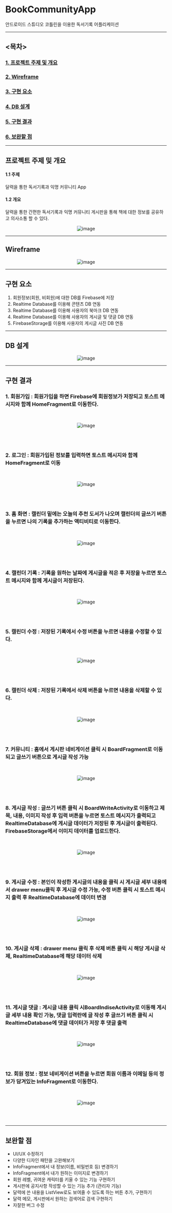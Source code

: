 

# BookCommunityApp
안드로이드 스튜디오 코틀린을 이용한 독서기록 어플리케이션

---
## <목차>
### [1. 프로젝트 주제 및 개요](#프로젝트-주제-및-개요)
### [2. Wireframe](#wireframe)
### [3. 구현 요소](#구현-요소)
### [4. DB 설계](#DB-설계)
### [5. 구현 결과](#구현-결과)
### [6. 보완할 점](#보완할-점)
---

## 프로젝트 주제 및 개요

#### 1.1 주제

달력을 통한 독서기록과 익명 커뮤니티 App

#### 1.2 개요
 
 달력을 통한 간편한 독서기록과 익명 커뮤니티 게시판을 통해 책에 대한 정보를 공유하고 의사소통 할 수 있다. 
 
 <div align="center">
 
 ![image](https://user-images.githubusercontent.com/94541099/209927021-936d9608-dd13-4231-b1a1-0c73236ebba6.png)
 
 </div>
 
---

## Wireframe

<div align="center">
 
![image](https://user-images.githubusercontent.com/94541099/209928235-3bf5bec3-77ef-46c4-a13a-d20df1efe783.png)

</div>

---

## 구현 요소

1. 회원정보(회원, 비회원)에 대한 DB를 Firebase에 저장
2. Realtime Database를 이용해 콘텐츠 DB 연동
3. Realtime Database를 이용해 사용자의 북마크 DB 연동
4. Realtime Database를 이용해 사용자의 게시글 및 댓글 DB 연동
5. FirebaseStorage를 이용해 사용자의 게시글 사진 DB 연동

---

## DB 설계

<div align="center">

![image](https://user-images.githubusercontent.com/94541099/209933876-02fb7288-0e9e-42a6-9bc8-7b785c924034.png)

</div>

---

## 구현 결과

### 1. 회원가입 : 회원가입을 하면 Firebase에 회원정보가 저장되고 토스트 메시지와 함께 HomeFragment로 이동한다.
<br>

<div align="center">

![image](https://user-images.githubusercontent.com/94541099/209935235-59f65b46-e0e7-4224-ae44-c6716335fada.png)

</div>
<br><br>

### 2. 로그인 : 회원가입된 정보를 입력하면 토스트 메시지와 함께 HomeFragment로 이동
<br>

<div align="center">

![image](https://user-images.githubusercontent.com/94541099/209935352-81340e1b-806a-4236-afae-f64836b3c049.png)

</div>
<br><br>

### 3. 홈 화면 : 캘린더 밑에는 오늘의 추천 도서가 나오며 캘린더의 글쓰기 버튼을 누르면 나의 기록을 추가하는 액티비티로 이동한다.
<br>

<div align="center">

![image](https://user-images.githubusercontent.com/94541099/209935384-329e110b-607c-4f00-8355-be6409e533d0.png)

</div>
<br><br>

### 4. 캘린더 기록 : 기록을 원하는 날짜에 게시글을 적은 후 저장을 누르면 토스트 메시지와 함께 게시글이 저장된다.
<br>

<div align="center">

![image](https://user-images.githubusercontent.com/94541099/209935397-0c85548c-20b4-42c1-a9b5-d39b014240ca.png)

</div>
<br><br>

### 5. 캘린더 수정 : 저장된 기록에서 수정 버튼을 누르면 내용을 수정할 수 있다.
<br>

<div align="center">

![image](https://user-images.githubusercontent.com/94541099/209935425-6123202e-5a5e-4757-baf0-b3bb773f9fda.png)

</div>
<br><br>

### 6. 캘린더 삭제 : 저장된 기록에서 삭제 버튼을 누르면 내용을 삭제할 수 있다.
<br>

<div align="center">

![image](https://user-images.githubusercontent.com/94541099/209935456-c70103b8-0bfb-4880-b238-2528946673c6.png)

</div>
<br><br>

### 7. 커뮤니티 : 홈에서 게시판 네비게이션 클릭 시 BoardFragment로 이동되고 글쓰기 버튼으로 게시글 작성 가능
<br>

<div align="center">

![image](https://user-images.githubusercontent.com/94541099/209935483-a9dcb0fa-906e-4a36-8dfc-e0c34cb27467.png)

</div>
<br><br>

### 8. 게시글 작성 : 글쓰기 버튼 클릭 시 BoardWriteActivity로 이동하고 제목, 내용, 이미지 작성 후 입력 버튼을 누르면 토스트 메시지가 출력되고 RealtimeDatabase에 게시글 데이터가 저장된 후 게시글이 출력된다. FirebaseStorage에서 이미지 데이터를 업로드한다.
<br>

<div align="center">

![image](https://user-images.githubusercontent.com/94541099/209935509-596ba335-1e51-4d49-9457-58440f45f9d6.png)

</div>
<br><br>

### 9. 게시글 수정 : 본인이 작성한 게시글의 내용을 클릭 시 게시글 세부 내용에서 drawer menu클릭 후 게시글 수정 가능, 수정 버튼 클릭 시 토스트 메시지 출력 후 RealtimeDatabase에 데이터 변경
<br>

<div align="center">

![image](https://user-images.githubusercontent.com/94541099/209935544-9a8c1d2e-3350-471d-bfb9-e7ef62f33d5c.png)

</div>
<br><br>

### 10. 게시글 삭제 : drawer menu 클릭 후 삭제 버튼 클릭 시 해당 게시글 삭제, RealtimeDatabase에 해당 데이터 삭제
<br>

<div align="center">

![image](https://user-images.githubusercontent.com/94541099/209935580-b70ade0f-c53d-492a-b84c-75a7a5e2cd89.png)

</div>
<br><br>

### 11. 게시글 댓글 : 게시글 내용 클릭 시BoardIndiseActivity로 이동해 게시글 세부 내용 확인 가능, 댓글 입력란에 글 작성 후 글쓰기 버튼 클릭 시 RealtimeDatabase에 댓글 데이터가 저장 후 댓글 출력
<br>

<div align="center">

![image](https://user-images.githubusercontent.com/94541099/209935607-3322eb55-18ff-438f-b70b-45e16fb8c275.png)

</div>
<br><br>

### 12. 회원 정보 : 정보 네비게이션 버튼을 누르면 회원 이름과 이메일 등의 정보가 담겨있는 InfoFragment로 이동한다.
<br>

<div align="center">

![image](https://user-images.githubusercontent.com/94541099/209935644-0d2518b4-cb05-46f2-a95a-49053ed72918.png)

</div>
<br><br>

---

## 보완할 점

- UI/UX 수정하기
- 다양한 디자인 패턴을 고완해보기
- InfoFragment에서 내 정보(이름, 비밀번호 등) 변경하기
- InfoFragment에서 내가 원하는 이미지로 변경하기
- 회원 레벨, 귀여운 캐릭터를 키울 수 있는 기능 구현하기
- 게시판에 공지사항 작성할 수 있는 기능 추가 (관리자 기능)
- 달력에 쓴 내용을 ListView로도 보여줄 수 있도록 하는 버튼 추가, 구현하기
- 달력 메모, 게시판에서 원하는 검색어로 검색 구현하기
- 자잘한 버그 수정










